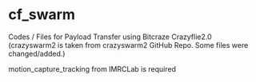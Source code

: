 # cf_swarm
Codes / Files for Payload Transfer using Bitcraze Crazyflie2.0
(crazyswarm2 is taken from crazyswarm2 GitHub Repo. Some files were changed/added.)

motion_capture_tracking from IMRCLab is required
